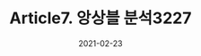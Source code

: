 ---
title:  "Article7. 앙상블 분석3227"

categories:
  - 빅데이터 분석 기사
tags: 
  - Part3. 빅데이터 모델링
  - Chapter2. 분석기법 적용
  - Section2. 고급 분석기법
  - Article7. 앙상블 분석

toc: true
toc_sticky: true
 
date: 2021-02-23
last_modified_at: 2021-02-25
---